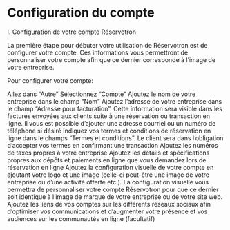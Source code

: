 # Configuration du compte

I. Configuration de votre compte Réservotron

La première étape pour débuter votre utilisation de Réservotron est de configurer votre compte. Ces informations vous permettront de personnaliser votre compte afin que ce dernier corresponde à l’image de votre entreprise.

Pour configurer votre compte:

Allez dans “Autre”
Sélectionnez “Compte”
Ajoutez le nom de votre entreprise dans le champ “Nom”
Ajoutez l’adresse de votre entreprise dans le champ “Adresse pour facturation”. Cette information sera visible dans les factures envoyées aux clients suite à une réservation ou transaction en ligne. Il vous est possible d’ajouter une adresse courriel ou un numéro de téléphone si désiré
Indiquez vos termes et conditions de réservation en ligne dans le champs “Termes et conditions”. Le client sera dans l’obligation d’accepter vos termes en confirmant une transaction
Ajoutez les numéros de taxes propres à votre entreprise
Ajoutez les détails et spécifications propres aux dépôts et paiements en ligne que vous demandez lors de réservation en ligne
Ajoutez la configuration visuelle de votre compte en ajoutant votre logo et une image (celle-ci peut-être une image de votre entreprise ou d’une activité offerte etc.). La configuration visuelle vous permettra de personnaliser votre compte Réservotron pour que ce dernier soit identique à l’image de marque de votre entreprise ou de votre site web.
Ajoutez les liens de vos comptes sur les différents réseaux sociaux afin d’optimiser vos communications et d’augmenter votre présence et vos audiences sur les communautés en ligne (facultatif)
